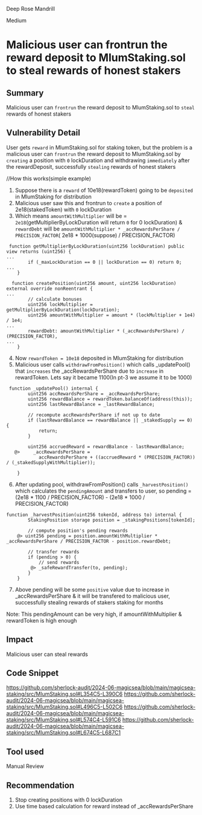 Deep Rose Mandrill

Medium

# Malicious user can frontrun the reward deposit to MlumStaking.sol to steal rewards of honest stakers

## Summary
Malicious user can `frontrun` the reward deposit to MlumStaking.sol to `steal` rewards of honest stakers

## Vulnerability Detail
User gets `reward` in MlumStaking.sol for staking token, but the problem is a malicious user can `frontrun` the reward deposit to MlumStaking.sol by `creating` a position with `0` lockDuration and withdrawing `immediately` after the rewardDeposit, successfully `stealing` rewards of honest stakers

//How this works(simple example)
1. Suppose there is a `reward` of 10e18(rewardToken) going to be `deposited` in MlumStaking for distribution
2. Malicious user saw this and frontrun to `create` a position of 2e18(stakedToken) with `0` lockDuration
3. Which means `amountWithMultiplier` will be = `2e18`(getMultiplierByLockDuration will return `0` for 0 lockDuration) & `rewardDebt` will be `amountWithMultiplier * _accRewardsPerShare / PRECISION_FACTOR`( 2e18 * 1000(suppose) / PRECISION_FACTOR)
```solidity
 function getMultiplierByLockDuration(uint256 lockDuration) public view returns (uint256) {
...
        if (_maxLockDuration == 0 || lockDuration == 0) return 0;
...
    }
```
```solidity
  function createPosition(uint256 amount, uint256 lockDuration) external override nonReentrant {
...
        // calculate bonuses
        uint256 lockMultiplier = getMultiplierByLockDuration(lockDuration);
        uint256 amountWithMultiplier = amount * (lockMultiplier + 1e4) / 1e4;
...
        rewardDebt: amountWithMultiplier * (_accRewardsPerShare) / (PRECISION_FACTOR),
...
    }
```
4. Now `rewardToken = 10e18` deposited in MlumStaking for distribution 
5. Malicious user calls `withdrawFromPosition()` which calls _updatePool() that `increases` the _accRewardsPerShare due to `increase` in rewardToken. Lets say it became 1100(In pt-3 we assume it to be 1000)
```solidity
 function _updatePool() internal {
        uint256 accRewardsPerShare = _accRewardsPerShare;
        uint256 rewardBalance = rewardToken.balanceOf(address(this));
        uint256 lastRewardBalance = _lastRewardBalance;

        // recompute accRewardsPerShare if not up to date
        if (lastRewardBalance == rewardBalance || _stakedSupply == 0) {
            return;
        }

        uint256 accruedReward = rewardBalance - lastRewardBalance;
   @>     _accRewardsPerShare =
            accRewardsPerShare + ((accruedReward * (PRECISION_FACTOR)) / (_stakedSupplyWithMultiplier));

    }
```
6. After updating pool, withdrawFromPosition() calls `_harvestPosition()` which calculates the `pendingAmount` and transfers to user, so pending = (2e18 * 1100 / PRECISION_FACTOR) - (2e18 * 1000 / PRECISION_FACTOR)
```solidity
function _harvestPosition(uint256 tokenId, address to) internal {
        StakingPosition storage position = _stakingPositions[tokenId];

        // compute position's pending rewards
    @> uint256 pending = position.amountWithMultiplier * _accRewardsPerShare / PRECISION_FACTOR - position.rewardDebt;

        // transfer rewards
        if (pending > 0) {
            // send rewards
         @> _safeRewardTransfer(to, pending);
        }
    }
```
7. Above pending will be some `positive` value due to increase in _accRewardsPerShare & it will be transfered to malicious user, successfully stealing rewards of stakers staking for months

Note: This pendingAmount can be very high, if amountWithMultiplier & rewardToken is high enough

## Impact
Malicious user can steal rewards

## Code Snippet
https://github.com/sherlock-audit/2024-06-magicsea/blob/main/magicsea-staking/src/MlumStaking.sol#L354C5-L390C6
https://github.com/sherlock-audit/2024-06-magicsea/blob/main/magicsea-staking/src/MlumStaking.sol#L496C5-L502C6
https://github.com/sherlock-audit/2024-06-magicsea/blob/main/magicsea-staking/src/MlumStaking.sol#L574C4-L591C6
https://github.com/sherlock-audit/2024-06-magicsea/blob/main/magicsea-staking/src/MlumStaking.sol#L674C5-L687C1

## Tool used
Manual Review

## Recommendation
1. Stop creating positions with 0 lockDuration
2. Use time based calculation for reward instead of _accRewardsPerShare